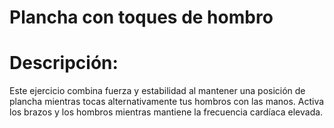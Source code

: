 # Plancha con toques de hombro

# Descripción:

Este ejercicio combina fuerza y estabilidad al mantener una posición de plancha mientras tocas alternativamente tus hombros con las manos.
Activa los brazos y los hombros mientras mantiene la frecuencia cardíaca elevada.
